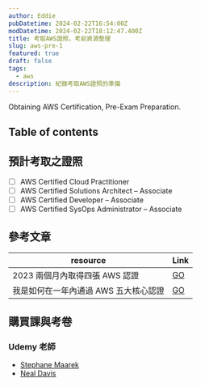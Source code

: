 ```yaml
---
author: Eddie
pubDatetime: 2024-02-22T16:54:00Z
modDatetime: 2024-02-22T18:12:47.400Z
title: 考取AWS證照，考前資源整理
slug: aws-pre-1
featured: true
draft: false
tags:
  - aws
description: 紀錄考取AWS證照的準備
---
```


Obtaining AWS Certification, Pre-Exam Preparation.

## Table of contents

## 預計考取之證照

- [ ] AWS Certified Cloud Practitioner
- [ ] AWS Certified Solutions Architect – Associate
- [ ] AWS Certified Developer – Associate
- [ ] AWS Certified SysOps Administrator – Associate

## 參考文章

| resource                              | Link                                                                                                                                                          |
| ------------------------------------- | ------------------------------------------------------------------------------------------------------------------------------------------------------------- |
| 2023 兩個月內取得四張 AWS 認證        | [GO](https://yulinchou.medium.com/2023-%E5%85%A9%E5%80%8B%E6%9C%88%E8%80%83%E5%8F%96%E5%9B%9B%E5%BC%B5-aws-%E8%AA%8D%E8%AD%89%E5%BF%83%E5%BE%97-e793a7e1dae4) |
| 我是如何在一年內通過 AWS 五大核心認證 | [GO](https://easoncao.com/how-i-pass-aws-all-five-certificate-within-one-year/)                                                                               |

## 購買課與考卷

### Udemy 老師

- [Stephane Maarek](https://www.udemy.com/user/stephane-maarek/)
- [Neal Davis](https://www.udemy.com/user/63f4a578-c67a-456b-916c-ddadf73e9a26/)
